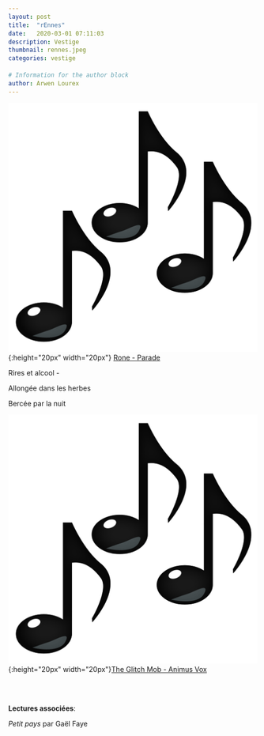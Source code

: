 ```yaml
---
layout: post
title:  "rEnnes"
date:   2020-03-01 07:11:03
description: Vestige
thumbnail: rennes.jpeg
categories: vestige

# Information for the author block
author: Arwen Lourex
---
```





![](/assets/img/notes.png){:height="20px" width="20px"} [Rone - Parade][link1] 

Rires et alcool -

Allongée dans les herbes

Bercée par la nuit 

![](/assets/img/notes.png){:height="20px" width="20px"}[The Glitch Mob - Animus Vox][link2] 

[link1]: https://www.youtube.com/watch?v=bB4yjbd_EWI
[link2]: https://www.youtube.com/watch?v=17PM-UMVud8

<br/>
<br/>

**Lectures associées**: 

_Petit pays_ par Gaël Faye 


